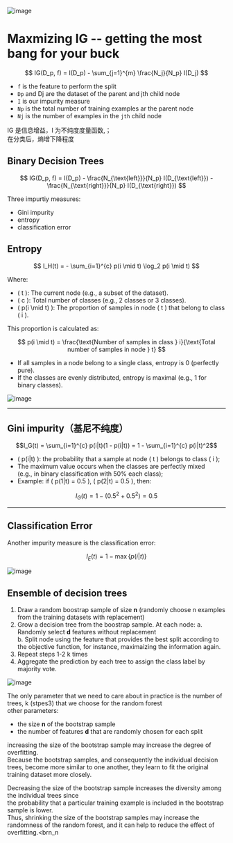 ![image](https://github.com/user-attachments/assets/e341fb6a-08a8-47d5-9791-471206ab8cb2)

# Maxmizing IG -- getting the most bang for your buck 


$$
IG(D_p, f) = I(D_p) - \sum_{j=1}^{m} \frac{N_j}{N_p} I(D_j)
$$

* `f` is the feature to perform the split
* `Dp` and Dj are the dataset of the parent and jth child node
* `I` is our impurity measure
* `Np` is the total number of training examples ar the parent node
* `Nj` is the number of examples in the `jth` child node
  
IG 是信息增益，I 为不纯度度量函数,； <br>
在分类后，熵增下降程度 <br>

## Binary Decision Trees 

$$
IG(D_p, f) = I(D_p) - \frac{N_{\text{left}}}{N_p} I(D_{\text{left}}) - \frac{N_{\text{right}}}{N_p} I(D_{\text{right}})
$$

Three impurtiy measures: 
* Gini impurity
* entropy
* classification error 


## Entropy
  

$$
I_H(t) = - \sum_{i=1}^{c} p(i \mid t) \log_2 p(i \mid t)
$$

Where:

- \( t \): The current node (e.g., a subset of the dataset).
- \( c \): Total number of classes (e.g., 2 classes or 3 classes).
- \( p(i \mid t) \): The proportion of samples in node \( t \) that belong to class \( i \).

This proportion is calculated as:

$$
p(i \mid t) = \frac{\text{Number of samples in class } i}{\text{Total number of samples in node } t}
$$

- If all samples in a node belong to a single class, entropy is 0 (perfectly pure).
- If the classes are evenly distributed, entropy is maximal (e.g., 1 for binary classes).

![image](https://github.com/user-attachments/assets/7522e984-940d-4d4f-a75c-3681a403699f)

---

## Gini impurity（基尼不纯度）



```math
I_G(t) = \sum_{i=1}^{c} p(i|t)(1 - p(i|t)) = 1 - \sum_{i=1}^{c} p(i|t)^2
```

- \( p(i|t) \): the probability that a sample at node \( t \) belongs to class \( i \);
- The maximum value occurs when the classes are perfectly mixed  
  (e.g., in binary classification with 50% each class);
- Example: if \( p(1|t) = 0.5 \), \( p(2|t) = 0.5 \), then:

```math
I_G(t) = 1 - (0.5^2 + 0.5^2) = 0.5
```

---

## Classification Error 

Another impurity measure is the classification error:

$$
I_E(t) = 1 - \max\{p(i|t)\}
$$

![image](https://github.com/user-attachments/assets/f405a30a-bc00-4ae1-bd7a-5f125e2aeee5)


## Ensemble of decision trees 

1. Draw a random boostrap sample of size **n** (randomly choose n examples from the training datasets with replacement)
2. Grow a decision tree from the boostrap sample. At each node:
   a. Randomly select **d** features without replacement <br>
   b. Split node using the feature that provides the best split according to the objective function, for instance, maximaizing the information again.
3. Repeat steps 1-2 k times
4. Aggregate the prediction by each tree to assign the class label by majority vote.

![image](https://github.com/user-attachments/assets/ccd117b4-3798-41a6-9679-20dd9670d49c) 

The only parameter that we need to care about in practice is the number of trees, k (stpes3) that we choose for the random forest <br> 
other parameters: 
* the size **n**  of the bootstrap sample
* the number of features **d** that are randomly chosen for each split

increasing the size of the bootstrap sample may increase the degree of overfitting. <br> 
Because the bootstrap samples, and consequently the individual decision
trees, become more similar to one another, they learn to fit the original training dataset more closely. <br> 

Decreasing the size of the bootstrap sample increases the diversity among the individual trees since <br>
the probability that a particular training example is included in the bootstrap sample is lower. <br>
Thus, shrinking the size of the bootstrap samples may increase the randomness of the random forest, and it can help to reduce the effect of overfitting.<brn_n
